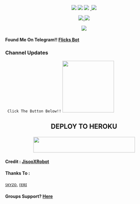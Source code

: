
<p align="center">
    <a href="https://github.com/ridho17-ind/FlicksXRobot"> <img src="https://img.shields.io/github/repo-size/noob-kittu/YoneRobot?color=orange&logo=github&logoColor=green&style=for-the-badge" /></a>
    <a href="https://github.com/ridho17-ind/FlicksXRobot/commits"> <img src="https://img.shields.io/github/last-commit/noob-kittu/YoneRobot?color=blue&logo=github&logoColor=green&style=for-the-badge" /></a>
    <a href="https://github.com/ridho17-ind/FlicksXRobot/issues"> <img src="https://img.shields.io/github/issues/noob-kittu/YoneRobot?color=blueviolet&logo=github&logoColor=green&style=for-the-badge" /></a>
    <a href="https://github.com/ridho17-ind/FlicksXRobot/network/members"> <img
    <a href="https://pypi.org/project/Telethon/"> <img src="https://img.shields.io/pypi/v/telethon?color=yellow&label=telethon&logo=python&logoColor=green&style=for-the-badge" /></a>
</p>
<p align="center">
  <a href="https://github.com/ridho17-ind/FlicksXRobot/fork">
    <img src="https://img.shields.io/github/forks/ridho17-ind/FlicksXRobot?label=Fork&style=social">
    
  </a>
  <a href="https://github.com/ridho17-ind/FlicksXRobot">
    <img src="https://img.shields.io/github/stars/ridho17-ind/FlicksXRobot?style=social">
  </a>
</p>
<p align="center">
  <img src="https://telegra.ph/file/4bb90f1c2e3eef976b76f.jpg">
</p>

#### Found Me On Telegram!! [Flicks Bot](https://t.me/Flicks_Manager_Bot)
### Channel Updates
`
Click The Button Below!!`
   <a href="https://t.me/SadRoomsInfo"><img src="https://img.shields.io/badge/Channel%20%3F-Here-green?&style=flat-square?&logo=telegram" width=165px></a></p>




## <p align="center">DEPLOY TO HEROKU</p>

<p align="center"><a href="https://heroku.com/deploy?template=https://github.com/ridho17-ind/FlicksXRobot">
  <img src="https://img.shields.io/badge/Deploy%20To%20Heroku-aqua?style=flat&logo=heroku" width="325" height="50.100" /></a></p>

#### Credit : [JisooXRobot](https://github.com/FeriEXP/JisooXRobot)

#### Thanks To :
 [ꜱᴋʏᴢᴏ](https://github.com/ridho17-ind),
 [ꜰᴇʀɪ](https://github.com/FeriEXP)

#### Groups Support? [Here](https://t.me/SADROOMSCHAT)

